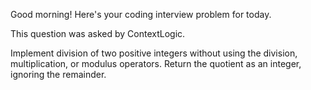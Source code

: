 Good morning! Here's your coding interview problem for today.

This question was asked by ContextLogic.

Implement division of two positive integers without using the division, multiplication, or modulus operators. Return the quotient as an integer, ignoring the remainder.
